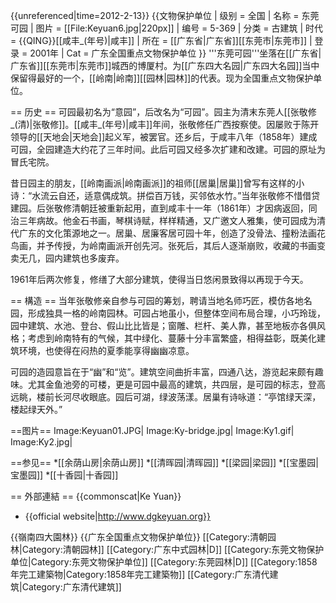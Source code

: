 {{unreferenced|time=2012-2-13}} 
{{文物保护单位
| 级别 = 全国
| 名称 = 东莞可园
| 图片 = [[File:Keyuan6.jpg|220px]]
| 编号 = 5-369
| 分类 = 古建筑
| 时代 = {{QING}}[[咸丰_(年号)|咸丰]]
| 所在 = [[广东省|广东省]][[东莞市|东莞市]]
| 登录 = 2001年
| Cat = 广东全国重点文物保护单位
}}
'''东莞可园'''坐落在[[广东省|广东省]][[东莞市|东莞市]]城西的博厦村。为[[广东四大名园|广东四大名园]]当中保留得最好的一个，[[岭南|岭南]][[园林|园林]]的代表。现为全国重点文物保护单位。

== 历史 ==
可园最初名为“意园”，后改名为“可园”。园主为清末东莞人[[张敬修_(清)|张敬修]]。[[咸丰_(年号)|咸丰]]年间，张敬修任广西按察使。因屡败于陈开领导的[[天地会|天地会]]起义军，被罢官。还乡后，于咸丰八年（1858年）建成可园，全园建造大约花了三年时间。此后可园又经多次扩建和改建。可园的原址为冒氏宅院。

昔日园主的朋友，[[岭南画派|岭南画派]]的祖师[[居巢|居巢]]曾写有这样的小诗：“水流云自还，适意偶成筑。拼偿百万钱，买邻依水竹。”当年张敬修不惜借贷建园。后张敬修清朝廷被重新起用，直到咸丰十一年（1861年）才因病返回，同治三年病故。他金石书画，琴棋诗赋，样样精通，又广邀文人雅集，使可园成为清代广东的文化策源地之一。居巢、居廉客居可园十年，创造了没骨法、撞粉法画花鸟画，并予传授，为岭南画派开创先河。张死后，其后人逐渐崩败，收藏的书画变卖无几，园内建筑也多废弃。

1961年后两次修复，修缮了大部分建筑，使得当日悠闲景致得以再现于今天。

== 構造 ==
当年张敬修亲自参与可园的筹划，聘请当地名师巧匠，模仿各地名园，形成独具一格的岭南园林。可园占地虽小，但整体空间布局合理，小巧玲珑，园中建筑、水池、登台、假山比比皆是；窗雕、栏杆、美人靠，甚至地板亦各俱风格；考虑到岭南特有的气候，其中绿化、蔓藤十分丰富繁盛，相得益彰，既美化建筑环境，也使得在闷热的夏季能享得幽幽凉意。

可园的造园意旨在于“幽”和“览”。建筑空间曲折丰富，四通八达，游览起来颇有趣味。尤其金鱼池旁的可楼，更是可园中最高的建筑，共四层，是可园的标志，登高远眺，楼前长河尽收眼底。园后可湖，绿波荡漾。居巢有诗咏道：“亭馆绿天深，楼起绿天外。”

==图片==
<gallery>
Image:Keyuan01.JPG|
Image:Ky-bridge.jpg|
Image:Ky1.gif|
Image:Ky2.jpg|
</gallery>

==参见==
*[[余荫山房|余荫山房]]
*[[清晖园|清晖园]]
*[[梁园|梁园]]
*[[宝墨园|宝墨园]]
*[[十香园|十香园]]

== 外部連結 ==
{{commonscat|Ke Yuan}}
* {{official website|http://www.dgkeyuan.org}}

{{嶺南四大園林}}
{{广东全国重点文物保护单位}}
[[Category:清朝园林|Category:清朝园林]]
[[Category:广东中式园林|D]]
[[Category:东莞文物保护单位|Category:东莞文物保护单位]]
[[Category:东莞园林|D]]
[[Category:1858年完工建築物|Category:1858年完工建築物]]
[[Category:广东清代建筑|Category:广东清代建筑]]